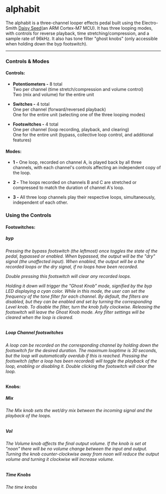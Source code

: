 # alphabit
The alphabit is a three-channel looper effects pedal built using the Electro-Smith [Daisy Seed](https://www.electro-smith.com/daisy/daisy)(an ARM Cortex-M7 MCU). It has three looping modes, with controls for reverse playback, time stretching/compression, and a sample rate of 96kHz. It also has tone filter "ghost knobs" (only accessible when holding down the byp footswitch). 

---

### Controls & Modes
#### Controls:
- **Potentiometers -** 8 total  
Two per channel (time stretch/compression and volume control)  
Two (mix and volume) for the entire unit

- **Switches -** 4 total  
One per channel (forward/reversed playback)  
One for the entire unit (selecting one of the three looping modes)

- **Footswitches -** 4 total  
One per channel (loop recording, playback, and clearing)  
One for the entire unit (bypass, collective loop control, and additional features)

#### Modes:

- **1 -** One loop, recorded on channel A, is played back by all three channels, with each channel's controls affecting an independent copy of the loop.

- **2 -** The loops recorded on channels B and C are stretched or compressed to match the duration of channel A's loop.

- **3 -** All three loop channels play their respective loops, simultaneously, independent of each other.

### Using the Controls
#### Footswitches:
##### byp
<h6>Pressing the bypass footswitch (the leftmost) once toggles the state of the pedal, bypassed or enabled. When bypassed, the output will be the "dry" signal (the unaffected input). When enabled, the output will be a the recorded loops or the dry signal, if no loops have been recorded.

Double pressing this footswitch will clear any recorded loops.

Holding it down will trigger the "Ghost Knob" mode, signified by the byp LED displaying a cyan color. While in this mode, the user can set the frequency of the tone filter for each channel. By default, the filters are disabled, but they can be enabled and set by turning the corresponding Level knob. To disable the filter, turn the knob fully clockwise. Releasing the footswitch will leave the Ghost Knob mode. Any filter settings will be cleared when the loop is cleared.<h6>

##### Loop Channel footswitches
<h6>A loop can be recorded on the corresponding channel by holding down the footswitch for the desired duration. The maximum looptime is 30 seconds, but the loop will automatically overdub if this is reached.
Pressing the footswitch (after a loop has been recorded) will toggle the playback of the loop, enabling or disabling it.
Double clicking the footswitch will clear the loop.<h6>

  
#### Knobs:
##### Mix
<h6> The Mix knob sets the wet/dry mix between the incoming signal and the playback of the loops.<h6>
  
##### Vol
<h6> The Volume knob affects the final output volume. If the knob is set at "noon" there will be no volume change between the input and output. Turning the knob counter-clockwise away from noon will reduce the output volume and turning it clockwise will increase volume. <h6>
  
##### Time Knobs
<h6> The time knobs 



